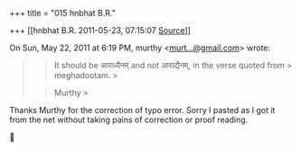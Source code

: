 +++
title = "015 hnbhat B.R."

+++
[[hnbhat B.R.	2011-05-23, 07:15:07 [Source](https://groups.google.com/g/samskrita/c/RRnL4ROHx1Y)]]



On Sun, May 22, 2011 at 6:19 PM, murthy \<[murt...@gmail.com]()\> wrote:  

> 
> > 
> > It should be आराध्यैनम् and not आराद्यैनम्, in the verse quoted from > meghadootam. >
> 
> > 
> > Murthy >
> 
> > 

  

  

Thanks Murthy for the correction of typo error. Sorry I pasted as I got it from the net without taking pains of correction or proof reading.





